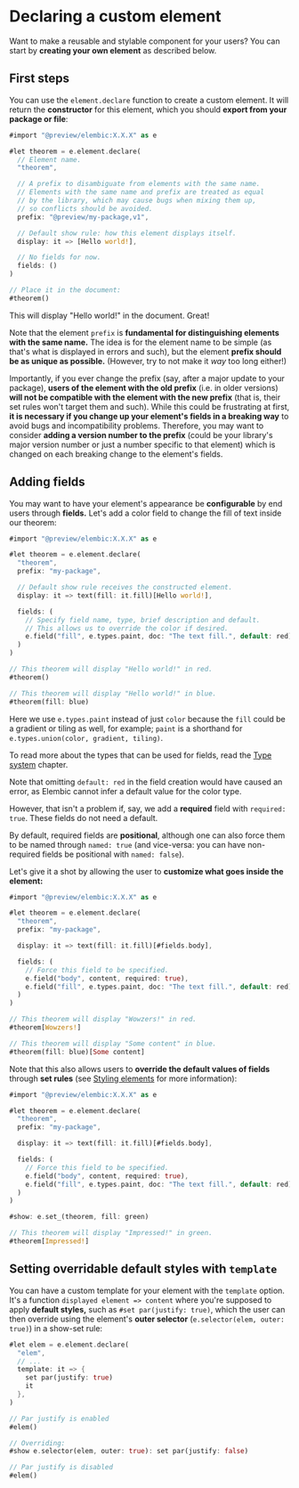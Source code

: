# Declaring a custom element

Want to make a reusable and stylable component for your users? You can start by **creating your own element** as described below.

## First steps

You can use the `element.declare` function to create a custom element.
It will return the **constructor** for this element, which you should **export from your package or file**:

```rs
#import "@preview/elembic:X.X.X" as e

#let theorem = e.element.declare(
  // Element name.
  "theorem",

  // A prefix to disambiguate from elements with the same name.
  // Elements with the same name and prefix are treated as equal
  // by the library, which may cause bugs when mixing them up,
  // so conflicts should be avoided.
  prefix: "@preview/my-package,v1",

  // Default show rule: how this element displays itself.
  display: it => [Hello world!],

  // No fields for now.
  fields: ()
)

// Place it in the document:
#theorem()
```

This will display "Hello world!" in the document. Great!

Note that the element `prefix` is **fundamental for distinguishing elements with the same name.** The idea is for the element name to be simple (as that's what is displayed in errors and such), but the element **prefix should be as unique as possible.** (However, try to not make it _way_ too long either!)

Importantly, if you ever change the prefix (say, after a major update to your package), **users of the element with the old prefix** (i.e. in older versions) **will not be compatible with the element with the new prefix** (that is, their set rules won't target them and such). While this could be frustrating at first, **it is necessary if you change up your element's fields in a breaking way** to avoid bugs and incompatibility problems. Therefore, you may want to consider **adding a version number to the prefix** (could be your library's major version number or just a number specific to that element) which is changed on each breaking change to the element's fields.

## Adding fields

You may want to have your element's appearance be **configurable** by end users through **fields.**
Let's add a color field to change the fill of text inside our theorem:

```rs
#import "@preview/elembic:X.X.X" as e

#let theorem = e.element.declare(
  "theorem",
  prefix: "my-package",

  // Default show rule receives the constructed element.
  display: it => text(fill: it.fill)[Hello world!],

  fields: (
    // Specify field name, type, brief description and default.
    // This allows us to override the color if desired.
    e.field("fill", e.types.paint, doc: "The text fill.", default: red),
  )
)

// This theorem will display "Hello world!" in red.
#theorem()

// This theorem will display "Hello world!" in blue.
#theorem(fill: blue)
```

Here we use `e.types.paint` instead of just `color` because the `fill` could be a gradient or tiling as well, for example; `paint` is a shorthand for `e.types.union(color, gradient, tiling)`.

To read more about the types that can be used for fields, read the [Type system](../../types/type-system) chapter.

Note that omitting `default: red` in the field creation would have caused an error, as Elembic cannot infer a default value for the color type.

However, that isn't a problem if, say, we add a **required** field with `required: true`. These fields do not need a default.

By default, required fields are **positional**, although one can also force them to be named through `named: true` (and vice-versa: you can have non-required fields be positional with `named: false`).

Let's give it a shot by allowing the user to **customize what goes inside the element:**

```rs
#import "@preview/elembic:X.X.X" as e

#let theorem = e.element.declare(
  "theorem",
  prefix: "my-package",

  display: it => text(fill: it.fill)[#fields.body],

  fields: (
    // Force this field to be specified.
    e.field("body", content, required: true),
    e.field("fill", e.types.paint, doc: "The text fill.", default: red),
  )
)

// This theorem will display "Wowzers!" in red.
#theorem[Wowzers!]

// This theorem will display "Some content" in blue.
#theorem(fill: blue)[Some content]
```

Note that this also allows users to **override the default values of fields** through **set rules**
(see [Styling elements](../using/styling.md) for more information):

```rs
#import "@preview/elembic:X.X.X" as e

#let theorem = e.element.declare(
  "theorem",
  prefix: "my-package",

  display: it => text(fill: it.fill)[#fields.body],

  fields: (
    // Force this field to be specified.
    e.field("body", content, required: true),
    e.field("fill", e.types.paint, doc: "The text fill.", default: red),
  )
)

#show: e.set_(theorem, fill: green)

// This theorem will display "Impressed!" in green.
#theorem[Impressed!]
```

## Setting overridable default styles with `template`

You can have a custom template for your element with the `template` option. It's a function `displayed element => content` where you're supposed to apply **default styles,** such as `#set par(justify: true)`, which the user can then override using the element's **outer selector** (`e.selector(elem, outer: true)`) in a show-set rule:

```rs
#let elem = e.element.declare(
  "elem",
  // ...
  template: it => {
    set par(justify: true)
    it
  },
)

// Par justify is enabled
#elem()

// Overriding:
#show e.selector(elem, outer: true): set par(justify: false)

// Par justify is disabled
#elem()
```
